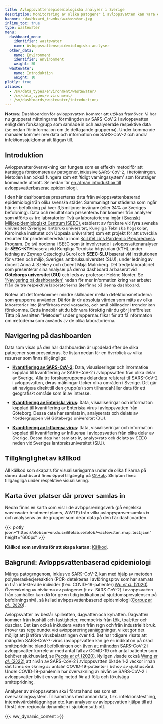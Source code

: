 ```yaml
---
title: Avloppsvattensepidemiologiska analyser i Sverige
description: Monitorering av olika patogener i avloppsvatten kan vara ett effektivt sätt att förutse framtida virusutbrott. Denna dashboard innehåller data som ursprungligen samlats in av ett flertal olika forskargrupper runt om i Sverige.
banner: /dashboard_thumbs/wastewater.jpg
inline_toc: true
type: wastewater
menu:
  dashboard_menu:
    identifier: wastewater
    name: Avloppsvattensepidemiologiska analyser
  other_data:
    name: Environment
    identifier: environment
    weight: 50
  wastewater:
    name: Introduktion
    weight: 10
plotly: true
aliases:
  - /sv/data_types/environment/wastewater/
  - /sv/data_types/environment/
  - /sv/dashboards/wastewater/introduction/
---
```


<div class="alert alert-info"><b>Notera:</b> Dashboarden för avloppsvatten kommer att utökas framöver. Vi har nu grupperat mätningarna för mängden av SARS-CoV-2 i avloppsvatten enligt den forskargrupp som samlade in och analyserade respektive data (se nedan för information om de deltagande grupperna). Under kommande månader kommer mer data och information om SARS-CoV-2 och andra infektionssjukdomar att läggas till. </span></div>

## Introduktion

Avloppsvattenövervakning kan fungera som en effektiv metod för att kartlägga förekomsten av patogener, inklusive SARS-CoV-2, i befolkningen. Metoden kan också fungera som ett 'tidigt varningssystem' som förutsäger kommande utbrott. Se nedan för [en allmän introduktion till avloppsvattenbaserad epidemiologi](#bakgrund-avloppsvattenbaserad-epidemiologi).

I den här dashboarden presenteras data från avloppsvattenbaserad epidemiologi från olika svenska städer. Sammanlagt har städerna som ingår här en befolkning på över 3,5 miljoner invånare (eller 34% av Sveriges befolkning). Data och resultat som presenteras här kommer från analyser som utförts av tre laboratorier. Två av laboratorierna ingår i [Svenskt Miljöepidemiologiskt Centrum (SEEC)](https://www.scilifelab.se/pandemic-response/pandemic-laboratory-preparedness/swedish-environmental-epidemiology-center-seec/), etablerat av forskare vid fyra svenska universitet (Sveriges lantbruksuniversitet, Kungliga Tekniska högskolan, Karolinska institutet och Uppsala universitet) som ett projekt för att utveckla resurser för pandemiberedskap inom [SciLifeLab's Pandemic Preparedness Program](https://www.scilifelab.se/pandemic-response). De två noderna i SEEC som är involverade i avloppsvattenanalyser är **SEEC-KTH** baserat vid Kungliga Tekniska högskolan (KTH), under ledning av Zeynep Cetecioglu Gurol och **SEEC-SLU** baserat vid Institutionen för vatten och miljö, Sveriges lantbruksuniversitet (SLU), under ledning av docent Anna J. Székely och docent Maja Malmberg. Det tredje laboratoriet som presenterar sina analyser på denna dashboard är baserat vid **Göteborgs universitet (GU)** och leds av professor Heléne Norder. Se ['Navigering på dashboarden'](#navigering-på-dashboarden) nedan för mer information kring var arbetet från de tre respektive laboratorierna återfinns på denna dashboard.

Notera att det förekommer mindre skillnader mellan detektionsmetoderna som grupperna använder. Därför är de absoluta värden som mäts av olika laboratorier inte jämförbara med varandra, och små skillnader i trender kan förekomma. Detta innebär att du bör vara försiktig när du gör jämförelser. Titta på avsnitten "Metoder" under gruppernas flikar för att få information om metoderna som används av de olika laboratorierna.

## Navigering på dashboarden

Data som visas på den här dashboarden är uppdelad efter de olika patogener som presenteras. Se listan nedan för en överblick av vilka resurser som finns tillgängliga:

- [**Kvantifiering av SARS-CoV-2**](/sv/dashboards/wastewater/covid_quantification): Data, visualiseringar och information kopplad till kvantifiering av SARS-CoV-2 i avloppsvatten från olika delar av Sverige. Alla tre forskargrupperna delar data relaterat till SARS-CoV-2 i avloppsvatten, deras mätningar täcker olika områden i Sverige. Det går att navigera direkt till den grupp(er) som tillhandahåller data för ett geografiskt område som är av intresse.

- [**Kvantifiering av Enteriska virus**](/sv/dashboards/wastewater/enteric_quantification/): Data, visualiseringar och information kopplad till kvantifiering av Enteriska virus i avloppsvatten från Göteborg. Dessa data har samlats in, analyserats och delats av Nordergruppen vid Göteborgs universitet (GU).

- [**Kvantifiering av Influensa virus**](/sv/dashboards/wastewater/influensa_quantification/): Data, visualiseringar och information kopplad till kvantifiering av Influensa i avloppsvatten från olika delar av Sverige. Dessa data har samlats in, analyserats och delats av SEEC-noden vid Sveriges lantbruksuniversitet (SLU).

## Tillgänglighet av källkod

All källkod som skapats för visualiseringarna under de olika flikarna på denna dashboard finns öppet tillgänglig på [GitHub](https://github.com/ScilifelabDataCentre/covid-portal-visualisations/tree/main/wastewater). Skripten finns tillgängliga under respektive visualisering.

## Karta över platser där prover samlas in

Nedan finns en karta som visar de avloppsreningsverk (på engelska wastewater treatment plants, WWTP) från vilka avloppsprover samlas in och analyseras av de grupper som delar data på den här dashboarden.

<div class="plot_wrapper mb-3">
  <div class="table-responsive">{{< plotly json="https://blobserver.dc.scilifelab.se/blob/wastewater_map_test.json" height="600px" >}}</div>
</div>

**Källkod som använts för att skapa kartan:** [Källkod](https://github.com/ScilifelabDataCentre/covid-portal-visualisations/blob/main/wastewater/interactive_wastewater_map.py).

## Bakgrund: Avloppsvattenbaserad epidemiologi

Många patogengenom, inklusive SARS-CoV-2, kan med hjälp av metoden polymeraskedjereaktion (PCR) detekteras i avföringsprov som har samlats in från infekterade individer (t.ex. COVID-19-patienter) [Wu _et al_. (2020)](<https://doi.org/10.1016/S2468-1253(20)30083-2>). Övervakning av nivåerna av patogener (t.ex. SARS CoV-2) i avloppsvatten från samhällen kan därför ge en tidig indikation på sjukdomsprevalensen på befolkningsnivå, så kallad avloppsvattenbaserad epidemiologi ([Corpuz _et al._, 2020](https://doi.org/10.1016/j.scitotenv.2020.140910)).

Avloppsvatten av består spillvatten, dagvatten och kylvatten. Dagvatten kommer från hushåll och fastigheter, exempelvis från kök, toaletter och duschar. Det kan också inkludera vatten från regn och från industriellt bruk. Prover tas regelbundet vid avloppsreningsanläggningar, vilket gör det möjligt att jämföra virusbelastningen över tid. Det har tidigare visats att mängden SARS-CoV-2-virus i avloppsvatten kan ge en indikation på ökad smittspridning bland befolkningen och även att mängden SARS-CoV-2 i avloppsvatten korrelerar med antal fall av COVID-19 och antal patienter som behöver sjukhusvård, se [Peccia _et al._ (2020)](https://doi.org/10.1038/s41587-020-0684-z). Nyligen visade också [Wang _et al._ (2022)](https://pubmed.ncbi.nlm.nih.gov/36035197/) att nivån av SARS-CoV-2 i avloppsvatten ökade 1-2 veckor innan det fanns en ökning av antalet COVID-19-patienter i behov av sjukhusvård. Under COVID-19-pandemin har övervakning av nivån av SARS-CoV-2 i avloppsvatten blivit en vanlig metod för att följa och förutsäga smittspridning.

Analyser av avloppsvatten ska i första hand ses som ett övervakningssystem. Tillsammans med annan data, t.ex. infektionstestning, intensivvårdsinläggningar etc. kan analyser av avloppsvatten hjälpa till att förstå den regionala dynamiken i sjukdomsutbrott.

{{< ww_dynamic_content >}}
